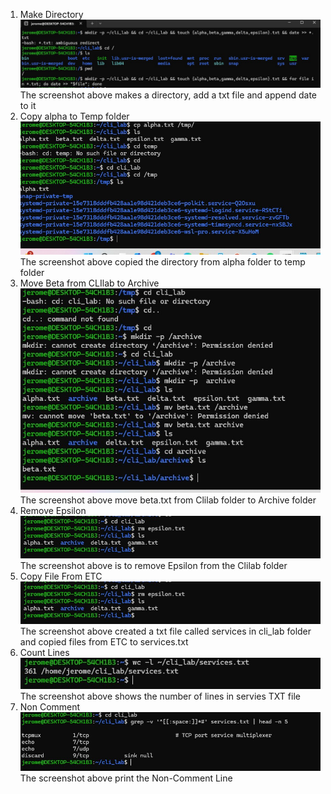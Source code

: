 1. Make Directory
![Make Directory](./screenshot/Make%20directory.jpg)
The screenshot above makes a directory, add a txt file and append date to it
2. Copy alpha to Temp folder
![Copy alpha to Temp folder](./screenshot/copy%20alpha%20to%20temp%20folder.jpg)
The screenshot above copied the directory from alpha folder to temp folder
3. Move Beta from CLIlab to Archive
![Move beta from clilab to archive](./screenshot/move%20beta%20from%20clilab%20to%20archive.jpg)
The screenshot above move beta.txt from Clilab folder to Archive folder
4. Remove Epsilon
![Remove Epsilon](./screenshot/Remove%20Epsilon.jpg)
The screenshot above is to remove Epsilon from the Clilab folder
5. Copy File From ETC
![Copy from ETC](./screenshot/Remove%20Epsilon.jpg)
The screenshot above created a txt file called services in cli_lab folder and copied files from ETC to services.txt
5. Count Lines
![Count lines in the services.txt](./screenshot/Count%20lines.jpg)
The screenshot above shows the number of lines in servies TXT file
6. Non Comment
![Non Comment](./screenshot/Non%20Comment.jpg)
The screenshot above print the Non-Comment Line





